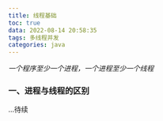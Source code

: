 ```yaml
---
title: 线程基础
toc: true
data: 2022-08-14 20:58:35
tags: 多线程并发
categories: java
---
```


*一个程序至少一个进程，一个进程至少一个线程*<!--more-->

### 一、进程与线程的区别

...待续